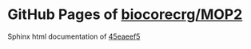 GitHub Pages of [biocorecrg/MOP2](https://github.com/biocorecrg/MOP2.git)
===
Sphinx html documentation of [45eaeef5](https://github.com/biocorecrg/MOP2/tree/45eaeef5fbb66377b400ff4e0796539000885b52)

